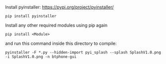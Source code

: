 Install pyinstaller: https://pypi.org/project/pyinstaller/

```pip install pyinstaller```

Install any other required modules using pip again

```pip install <Module>```

and run this command inside this directory to compile:

```pyinstaller -F *.py --hidden-import pyi_splash --splash SplashV1.0.png -i SplashV1.0.png -n btphone-gui```
